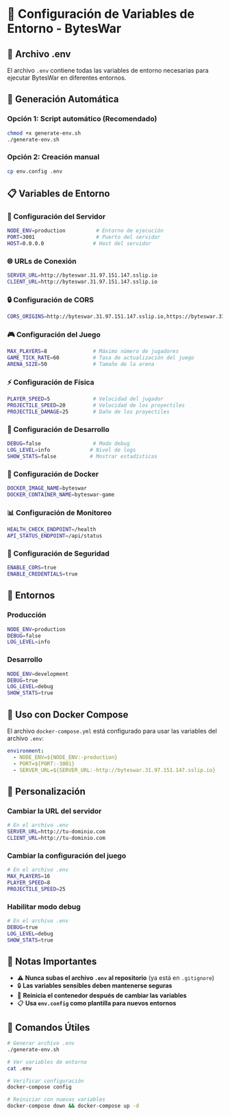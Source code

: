 # 🔧 Configuración de Variables de Entorno - BytesWar

## 📝 Archivo .env

El archivo `.env` contiene todas las variables de entorno necesarias para ejecutar BytesWar en diferentes entornos.

## 🚀 Generación Automática

### Opción 1: Script automático (Recomendado)
```bash
chmod +x generate-env.sh
./generate-env.sh
```

### Opción 2: Creación manual
```bash
cp env.config .env
```

## 📋 Variables de Entorno

### 🔧 Configuración del Servidor
```bash
NODE_ENV=production          # Entorno de ejecución
PORT=3001                    # Puerto del servidor
HOST=0.0.0.0                # Host del servidor
```

### 🌐 URLs de Conexión
```bash
SERVER_URL=http://byteswar.31.97.151.147.sslip.io
CLIENT_URL=http://byteswar.31.97.151.147.sslip.io
```

### 🔒 Configuración de CORS
```bash
CORS_ORIGINS=http://byteswar.31.97.151.147.sslip.io,https://byteswar.31.97.151.147.sslip.io,http://localhost:3000,http://localhost:3001
```

### 🎮 Configuración del Juego
```bash
MAX_PLAYERS=8               # Máximo número de jugadores
GAME_TICK_RATE=60           # Tasa de actualización del juego
ARENA_SIZE=50               # Tamaño de la arena
```

### ⚡ Configuración de Física
```bash
PLAYER_SPEED=5              # Velocidad del jugador
PROJECTILE_SPEED=20         # Velocidad de los proyectiles
PROJECTILE_DAMAGE=25        # Daño de los proyectiles
```

### 🐛 Configuración de Desarrollo
```bash
DEBUG=false                 # Modo debug
LOG_LEVEL=info             # Nivel de logs
SHOW_STATS=false           # Mostrar estadísticas
```

### 🐳 Configuración de Docker
```bash
DOCKER_IMAGE_NAME=byteswar
DOCKER_CONTAINER_NAME=byteswar-game
```

### 📊 Configuración de Monitoreo
```bash
HEALTH_CHECK_ENDPOINT=/health
API_STATUS_ENDPOINT=/api/status
```

### 🔐 Configuración de Seguridad
```bash
ENABLE_CORS=true
ENABLE_CREDENTIALS=true
```

## 🔄 Entornos

### Producción
```bash
NODE_ENV=production
DEBUG=false
LOG_LEVEL=info
```

### Desarrollo
```bash
NODE_ENV=development
DEBUG=true
LOG_LEVEL=debug
SHOW_STATS=true
```

## 🚀 Uso con Docker Compose

El archivo `docker-compose.yml` está configurado para usar las variables del archivo `.env`:

```yaml
environment:
  - NODE_ENV=${NODE_ENV:-production}
  - PORT=${PORT:-3001}
  - SERVER_URL=${SERVER_URL:-http://byteswar.31.97.151.147.sslip.io}
```

## 🔧 Personalización

### Cambiar la URL del servidor
```bash
# En el archivo .env
SERVER_URL=http://tu-dominio.com
CLIENT_URL=http://tu-dominio.com
```

### Cambiar la configuración del juego
```bash
# En el archivo .env
MAX_PLAYERS=16
PLAYER_SPEED=8
PROJECTILE_SPEED=25
```

### Habilitar modo debug
```bash
# En el archivo .env
DEBUG=true
LOG_LEVEL=debug
SHOW_STATS=true
```

## 📝 Notas Importantes

- ⚠️ **Nunca subas el archivo `.env` al repositorio** (ya está en `.gitignore`)
- 🔒 **Las variables sensibles deben mantenerse seguras**
- 🔄 **Reinicia el contenedor después de cambiar las variables**
- 📋 **Usa `env.config` como plantilla para nuevos entornos**

## 🚀 Comandos Útiles

```bash
# Generar archivo .env
./generate-env.sh

# Ver variables de entorno
cat .env

# Verificar configuración
docker-compose config

# Reiniciar con nuevas variables
docker-compose down && docker-compose up -d
``` 